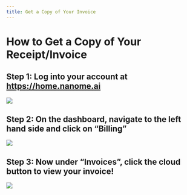 ```yaml
---
title: Get a Copy of Your Invoice
---
```


# How to Get a Copy of Your Receipt/Invoice

## Step 1: Log into your account at https://home.nanome.ai

![](/assets/nanome-page/Step1.png)

## Step 2: On the dashboard, navigate to the left hand side and click on “Billing”

![](/assets/nanome-page/Step2.png)

## Step 3: Now under “Invoices”, click the cloud button to view your invoice!

![](/assets/nanome-page/Step3.png)